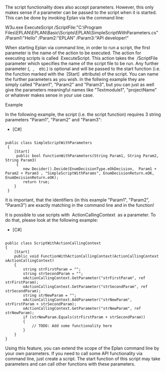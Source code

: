 The script functionality does also accept parameters. However, this only makes sense if a parameter can be passed to the script when it is started. This can be done by invoking Eplan via the command line:

W3u.exe ExecuteScript /ScriptFile:"C:\Program Files\EPLAN\EPLAN\Basic\Scripts\EPLAN\SimpleScriptWithParameters.cs" /Param1:"Hello" /Param2:"EPLAN" /Param3:"API developer!" 

When starting Eplan via command line, in order to run a script, the first parameter is the name of the action to be executed. The action for executing scripts is called  ExecuteScript. This action takes the  /ScriptFile  parameter which specifies the name of the script file to be run. Any further parameter (<Param1>,  <Param2>,  <Param3>  etc.) is optional and will be passed to the start function (i.e. the function marked with the  [Start]  attribute) of the script. You can name the further parameters as you wish. In the follwing example they are simply called "Param1", "Param2" and "Param3", but you can just as well give the parameters meaningful names like "Textmodule1", "projectName" or whatever makes sense in your use case.

Example

In the following example, the script (i.e. the script function) requires 3 string parameters "Param1", "Param2" and "Param3":

* [C#]


```

public class SimpleScriptWithParameters
 {
    [Start]
     public bool FunctionWithParameters(String Param1, String Param2, String Param3)
     {
        new Decider().Decide(EnumDecisionType.eOkDecision,  Param1 + Param2 + Param3 , "SimpleScriptWithParams", EnumDecisionReturn.eOK, EnumDecisionReturn.eOK);
        return true;
    }
 }
```




It is important, that the identifiers (in this example "Param1", "Param2", "Param3") are exactly matching in the command line and in the function!

It is possible to use scripts with  ActionCallingContext  as a parameter. To do that, please look at the following example:

* [C#]


```

public class ScriptWithActionCallingContext
{
    [Start]
    public void FunctionWithActionCallingContext(ActionCallingContext oActionCallingContext)
    {
        string strFirstParam = "";
        string strSecondParam = "";
        oActionCallingContext.GetParameter("strFirstParam", ref strFirstParam);
        oActionCallingContext.GetParameter("strSecondParam", ref strSecondParam);
        string strNewParam = "";
        oActionCallingContext.AddParameter("strNewParam", strFirstParam + strSecondParam);
        oActionCallingContext.GetParameter("strNewParam", ref strNewParam);
        if (strNewParam.Equals(strFirstParam + strSecondParam))
        {
            // TODO: Add some functionality here
        }
    }
}
```

Using this feature, you can extend the scope of the Eplan command line by your own parameters. If you need to call some API functionality via command line, just create a script. The start function of this script may take parameters and can call other functions with these parameters.

